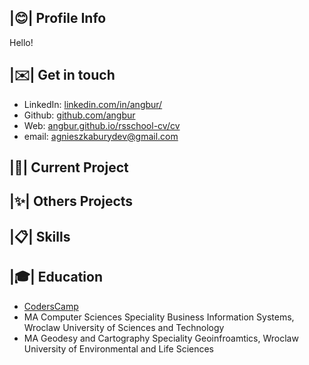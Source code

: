 ## |:blush:| Profile Info

Hello!

## |:envelope:| Get in touch

- LinkedIn: [linkedin.com/in/angbur/](https://www.linkedin.com/in/angbur)
- Github: [github.com/angbur](https://github.com/angbur)
- Web: [angbur.github.io/rsschool-cv/cv](https://angbur.github.io/rsschool-cv/cv)
- email: agnieszkaburydev@gmail.com
## |:pushpin:| Current Project

## |:sparkles:| Others Projects

## |:clipboard:| Skills

## |:mortar_board:| Education

- [CodersCamp](https://www.coderscamp.edu.pl/)
- MA Computer Sciences Speciality Business Information Systems, Wroclaw University of Sciences and Technology 
- MA Geodesy and Cartography Speciality Geoinfroamtics, Wroclaw University of Environmental and Life Sciences


